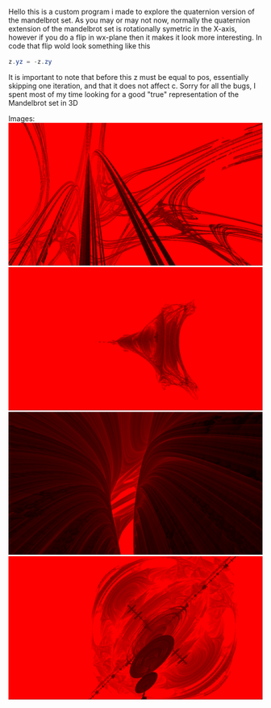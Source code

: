Hello this is a custom program i made to explore the quaternion version of the mandelbrot set. As you may or may not now, normally the quaternion extension of the mandelbrot set is rotationally symetric in the X-axis, however if you do a flip in wx-plane then it makes it look more interesting. In code that flip wold look something like this
```glsl
z.yz = -z.zy
```
It is important to note that before this z must be equal to pos, essentially skipping one iteration, and that it does not affect c.
Sorry for all the bugs, I spent most of my time looking for a good "true" representation of the Mandelbrot set in 3D

Images:
![Image 1](/photos/img1.png)
![Image 2](/photos/img2.png)
![Image 3](/photos/img3.png)
![Image 4](/photos/img4.png)
